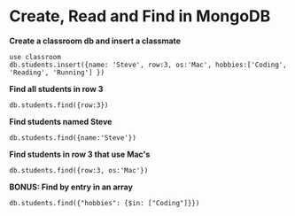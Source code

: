 # Create, Read and Find in MongoDB

**Create a classroom db and insert a classmate**
```
use classroom
db.students.insert({name: 'Steve', row:3, os:'Mac', hobbies:['Coding', 'Reading', 'Running'] })
```

**Find all students in row 3**
```
db.students.find({row:3})
```

**Find students named Steve**
```
db.students.find({name:'Steve'})
```

**Find students in row 3 that use Mac's**
```
db.students.find({row:3, os:'Mac'})
```

**BONUS: Find by entry in an array**
```
db.students.find({"hobbies": {$in: ["Coding"]}})
```
